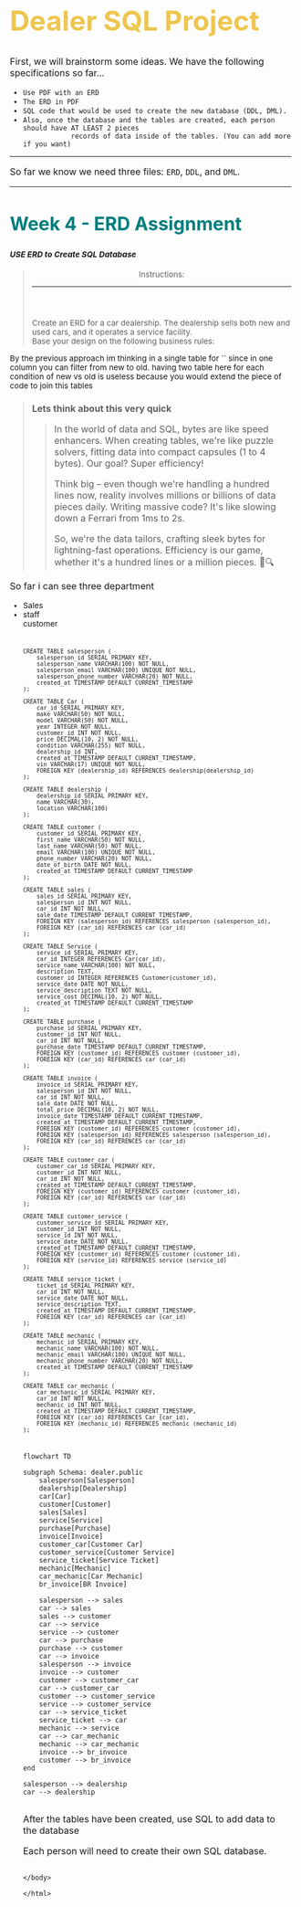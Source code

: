 <!DOCTYPE html>
<html>

<head>
    <title>Dealer SQL Project</title>
    <style>
    body { 
font-size: 85.7%
}
h1 {
font-size: 3rem;
color: #eec64f;
}
h2 { 
font-size : 2rem;
color: #007e7e;
}
p {
font-size: 1rem;

}
</style>
</head>

<body>

<h1>Dealer SQL Project</h1>

<p>First, we will brainstorm some ideas.
    We have the following specifications so far...</p>

<ul>
    <li><code>Use PDF with an ERD</code></li>
    <li><code>The ERD in PDF</code></li>
    <li><code>SQL code that would be used to create the new database (DDL, DML).</code></li>
    <li><code>Also, once the database and the tables are created, each person should have AT LEAST 2 pieces
            records of data inside of the tables. (You can add more if you want)</code></li>
</ul>

<hr>

<p>So far we know we need three files: <code>ERD</code>, <code>DDL</code>, and <code>DML</code>.</p>

<hr>

<h2>Week 4 - ERD Assignment</h2>

<h4><i>USE ERD to Create SQL Database</i></h4>

<blockquote>
 <header>Instructions: <hr></header>
Create an ERD for a car dealership. The dealership sells both new and used cars,
and it operates a service facility.<br>
Base your design on the following business rules:
</blockquote>
By the previous approach im thinking in a single table for `<car table>` since in one column you can filter from new to old.
having two table here for each condition of new vs old is useless because you would extend the piece of code to join this tables
<blockquote>

### Lets think about this very quick

> In the world of data and SQL, bytes are like speed enhancers. When creating tables, we're like puzzle solvers,
> fitting data into compact capsules (1 to 4 bytes). Our goal? Super efficiency!
>
> Think big – even though we're handling a hundred lines now, reality involves millions or billions of data pieces
> daily. Writing massive code? It's like slowing down a Ferrari from 1ms to 2s.
>
> So, we're the data tailors, crafting sleek bytes for lightning-fast operations. Efficiency is our game, whether it's a
> hundred lines or a million pieces. 🚀🔍
</blockquote>

<p>So far i can see three department</p>
<ul>
<li>Sales</li>
<li>staff</li
<li>customer</li
</ul>


<code>

```postgresql

CREATE TABLE salesperson (
    salesperson_id SERIAL PRIMARY KEY,
    salesperson_name VARCHAR(100) NOT NULL,
    salesperson_email VARCHAR(100) UNIQUE NOT NULL,
    salesperson_phone_number VARCHAR(20) NOT NULL,
    created_at TIMESTAMP DEFAULT CURRENT_TIMESTAMP
);

CREATE TABLE Car (
    car_id SERIAL PRIMARY KEY,
    make VARCHAR(50) NOT NULL,
    model VARCHAR(50) NOT NULL,
    year INTEGER NOT NULL,
    customer_id INT NOT NULL,
    price DECIMAL(10, 2) NOT NULL,
    condition VARCHAR(255) NOT NULL,
    dealership_id INT,
    created_at TIMESTAMP DEFAULT CURRENT_TIMESTAMP,
    vin VARCHAR(17) UNIQUE NOT NULL,
    FOREIGN KEY (dealership_id) REFERENCES dealership(dealership_id)
);

CREATE TABLE dealership (
    dealership_id SERIAL PRIMARY KEY,
    name VARCHAR(30),
    location VARCHAR(100)
);

CREATE TABLE customer (
    customer_id SERIAL PRIMARY KEY,
    first_name VARCHAR(50) NOT NULL,
    last_name VARCHAR(50) NOT NULL,
    email VARCHAR(100) UNIQUE NOT NULL,
    phone_number VARCHAR(20) NOT NULL,
    date_of_birth DATE NOT NULL,
    created_at TIMESTAMP DEFAULT CURRENT_TIMESTAMP
);

CREATE TABLE sales (
    sales_id SERIAL PRIMARY KEY,
    salesperson_id INT NOT NULL,
    car_id INT NOT NULL,
    sale_date TIMESTAMP DEFAULT CURRENT_TIMESTAMP,
    FOREIGN KEY (salesperson_id) REFERENCES salesperson (salesperson_id),
    FOREIGN KEY (car_id) REFERENCES car (car_id)
);

CREATE TABLE Service (
    service_id SERIAL PRIMARY KEY,
    car_id INTEGER REFERENCES Car(car_id),
    service_name VARCHAR(100) NOT NULL,
    description TEXT,
    customer_id INTEGER REFERENCES Customer(customer_id),
    service_date DATE NOT NULL,
    service_description TEXT NOT NULL,
    service_cost DECIMAL(10, 2) NOT NULL,
    created_at TIMESTAMP DEFAULT CURRENT_TIMESTAMP
);

CREATE TABLE purchase (
    purchase_id SERIAL PRIMARY KEY,
    customer_id INT NOT NULL,
    car_id INT NOT NULL,
    purchase_date TIMESTAMP DEFAULT CURRENT_TIMESTAMP,
    FOREIGN KEY (customer_id) REFERENCES customer (customer_id),
    FOREIGN KEY (car_id) REFERENCES car (car_id)
);

CREATE TABLE invoice (
    invoice_id SERIAL PRIMARY KEY,
    salesperson_id INT NOT NULL,
    car_id INT NOT NULL,
    sale_date DATE NOT NULL,
    total_price DECIMAL(10, 2) NOT NULL,
    invoice_date TIMESTAMP DEFAULT CURRENT_TIMESTAMP,
    created_at TIMESTAMP DEFAULT CURRENT_TIMESTAMP,
    FOREIGN KEY (customer_id) REFERENCES customer (customer_id),
    FOREIGN KEY (salesperson_id) REFERENCES salesperson (salesperson_id),
    FOREIGN KEY (car_id) REFERENCES car (car_id)
);

CREATE TABLE customer_car (
    customer_car_id SERIAL PRIMARY KEY,
    customer_id INT NOT NULL,
    car_id INT NOT NULL,
    created_at TIMESTAMP DEFAULT CURRENT_TIMESTAMP,
    FOREIGN KEY (customer_id) REFERENCES customer (customer_id),
    FOREIGN KEY (car_id) REFERENCES car (car_id)
);

CREATE TABLE customer_service (
    customer_service_id SERIAL PRIMARY KEY,
    customer_id INT NOT NULL,
    service_id INT NOT NULL,
    service_date DATE NOT NULL,
    created_at TIMESTAMP DEFAULT CURRENT_TIMESTAMP,
    FOREIGN KEY (customer_id) REFERENCES customer (customer_id),
    FOREIGN KEY (service_id) REFERENCES service (service_id)
);

CREATE TABLE service_ticket (
    ticket_id SERIAL PRIMARY KEY,
    car_id INT NOT NULL,
    service_date DATE NOT NULL,
    service_description TEXT,
    created_at TIMESTAMP DEFAULT CURRENT_TIMESTAMP,
    FOREIGN KEY (car_id) REFERENCES car (car_id)
);

CREATE TABLE mechanic (
    mechanic_id SERIAL PRIMARY KEY,
    mechanic_name VARCHAR(100) NOT NULL,
    mechanic_email VARCHAR(100) UNIQUE NOT NULL,
    mechanic_phone_number VARCHAR(20) NOT NULL,
    created_at TIMESTAMP DEFAULT CURRENT_TIMESTAMP
);

CREATE TABLE car_mechanic (
    car_mechanic_id SERIAL PRIMARY KEY,
    car_id INT NOT NULL,
    mechanic_id INT NOT NULL,
    created_at TIMESTAMP DEFAULT CURRENT_TIMESTAMP,
    FOREIGN KEY (car_id) REFERENCES Car (car_id),
    FOREIGN KEY (mechanic_id) REFERENCES mechanic (mechanic_id)
);

```
</code>

```mermaid
flowchart TD

subgraph Schema: dealer.public
    salesperson[Salesperson]
    dealership[Dealership]
    car[Car]
    customer[Customer]
    sales[Sales]
    service[Service]
    purchase[Purchase]
    invoice[Invoice]
    customer_car[Customer Car]
    customer_service[Customer Service]
    service_ticket[Service Ticket]
    mechanic[Mechanic]
    car_mechanic[Car Mechanic]
    br_invoice[BR Invoice]

    salesperson --> sales
    car --> sales
    sales --> customer
    car --> service
    service --> customer
    car --> purchase
    purchase --> customer
    car --> invoice
    salesperson --> invoice
    invoice --> customer
    customer --> customer_car
    car --> customer_car
    customer --> customer_service
    service --> customer_service
    car --> service_ticket
    service_ticket --> car
    mechanic --> service
    car --> car_mechanic
    mechanic --> car_mechanic
    invoice --> br_invoice
    customer --> br_invoice
end

salesperson --> dealership
car --> dealership


```

[//]: # (A salesperson may sell many cars, but each car is sold by only one salesperson.)
[//]: # (A customer may buy many cars, but each car is purchased by only one customer.)
[//]: # (A salesperson writes a single invoice for each car he or she sells.)
[//]: # (A customer gets an invoice for each car he or she buys.)
[//]: # (A customer may come in just to have his or her car serviced; that is, a customer need not buy a car to be classified as)

[//]: # (a customer.)
[//]: # ([//]: # &#40;When a customer takes one or more cars in for repair or service, one service ticket is written for each car.&#41;)
[//]: # (The car dealership maintains a service history for each of the cars serviced. The service records are referenced by the)

[//]: # (car’s serial number.)
[//]: # (A car brought in for service can be worked on by many mechanics, and each mechanic may work on many cars.)

After the tables have been created, use SQL to add data to the database

Each person will need to create their own SQL database.
~~~

</body>

</html>